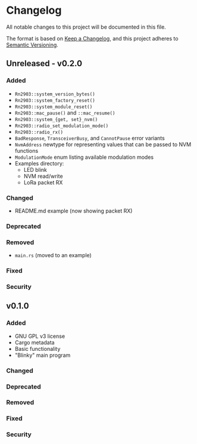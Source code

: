 # Changelog

All notable changes to this project will be documented in this file.

The format is based on [Keep a Changelog](https://keepachangelog.com/en/1.0.0/),
and this project adheres to [Semantic Versioning](https://semver.org/spec/v2.0.0.html).

## Unreleased - v0.2.0

### Added
- `Rn2903::system_version_bytes()`
- `Rn2903::system_factory_reset()`
- `Rn2903::system_module_reset()`
- `Rn2903::mac_pause()` and `::mac_resume()`
- `Rn2903::system_{get, set}_nvm()`
- `Rn2903::radio_set_modulation_mode()`
- `Rn2903::radio_rx()`
- `BadResponse`, `TransceiverBusy`, and `CannotPause` error variants
- `NvmAddress` newtype for representing values that can be passed to NVM functions
- `ModulationMode` enum listing available modulation modes
- Examples directory:
    - LED blink
    - NVM read/write
    - LoRa packet RX

### Changed
- README.md example (now showing packet RX)

### Deprecated

### Removed
- `main.rs` (moved to an example)

### Fixed

### Security

## v0.1.0
### Added

- GNU GPL v3 license
- Cargo metadata
- Basic functionality
- "Blinky" main program

### Changed

### Deprecated

### Removed

### Fixed

### Security
